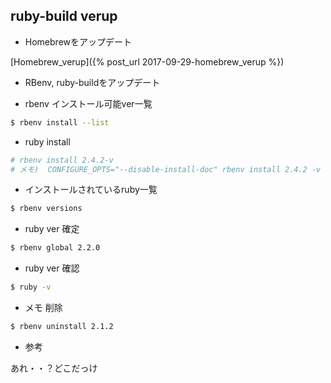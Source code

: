 ## ruby-build verup

- Homebrewをアップデート

[Homebrew_verup]({% post_url 2017-09-29-homebrew_verup %})

- RBenv, ruby-buildをアップデート

- rbenv インストール可能ver一覧

```sh
$ rbenv install --list
```

- ruby install

```sh
# rbenv install 2.4.2-v
# メモ)  CONFIGURE_OPTS="--disable-install-doc" rbenv install 2.4.2 -v
```

- インストールされているruby一覧

```sh
$ rbenv versions
```

- ruby ver 確定

```sh
$ rbenv global 2.2.0
```

- ruby ver 確認

```sh
$ ruby -v
```

- メモ 削除

```sh
$ rbenv uninstall 2.1.2
```

- 参考

あれ・・？どこだっけ

